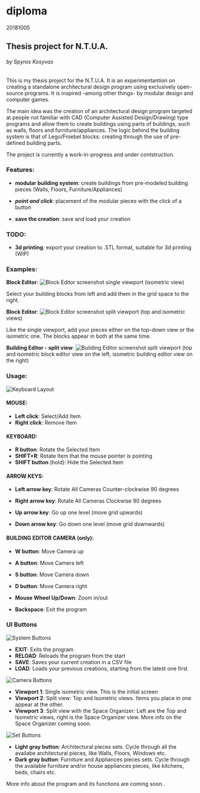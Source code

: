 # diploma
20181005

## Thesis project for N.T.U.A.
###### by Spyros Kosyvas

This is my thesis project for the N.T.U.A. It is an experimentantion on creating a standalone architectural design program using exclusively open-source programs. It is inspired -among other things- by modular design and computer games.

The main idea was the creation of an architectural design program targeted at people not familiar with CAD (Computer Assisted Design/Drawing) type programs and allow them to create buildings using parts of buildings, such as walls, floors and furniture/appliances. The logic behind the building system is that of Lego/Froebel blocks: creating through the use of pre-defined building parts.

The project is currently a work-in-progress and under contstruction.


### Features:

- **modular building system**: create buildings from pre-modeled building pieces (Walls, Floors, Furniture/Appliances)

- **_point and click_**: placement of the modular pieces with the click of a button

- **save the creation**: save and load your creation


### TODO:

- **3d printing**: export your creation to .STL format, suitable for 3d printing (WIP)


### Examples:

**Block Editor**:
![Block Editor screenshot](https://imgur.com/XGWlti0.gif "Block Editor")
single viewport (isometric view)

Select your building blocks from left and add them in the grid space to the right.


**Block Editor**:
![Block Editor screenshot](https://imgur.com/4WVatBx.gif "Block Editor")
split viewport (top and isometric views)

Like the single viewport, add your pieces either on the top-down view or the isometric one. The blocks appear in both at the same time.


**Building Editor - split view**:
![Building Editor screenshot](https://imgur.com/VnN6Gjr.gif "Building Editor")
split viewport (top and isometric block editor view on the left,
isometric building editor view on the right)


### Usage:

![Keyboard Layout](https://imgur.com/P2h5Mdh.png "Keyboard Layout")

#### MOUSE:
- **Left click**: Select/Add Item
- **Right click**: Remove Item

#### KEYBOARD:
- **R button**: Rotate the Selected Item
- **SHIFT+R**: Rotate Item that the mouse pointer is pointing
- **SHIFT button** (hold): Hide the Selected Item

#### ARROW KEYS:
- **Left arrow key**: Rotate All Cameras Counter-clockwise 90 degrees
- **Right arrow key**: Rotate All Cameras Clockwise 90 degrees

- **Up arrow key**: Go up one level (move grid upwards)
- **Down arrow key**: Go down one level (move grid downwards)

#### BUILDING EDITOR CAMERA (only):
- **W button**: Move Camera up
- **A button**: Move Camera left
- **S button**: Move Camera down
- **D button**: Move Camera right
- **Mouse Wheel Up/Down**: Zoom in/out

- **Backspace**: Exit the program

### UI Buttons

![System Buttons](https://imgur.com/GSw1QQt.jpg "System Buttons")

- **EXIT**: Exits the program
- **RELOAD**: Reloads the program from the start
- **SAVE**: Saves your current creation in a CSV file
- **LOAD**: Loads your previous creations, starting from the latest one first

![Camera Buttons](https://imgur.com/5OboE5s "Camera Buttons")

- **Viewport 1**: Single isometric view. This is the initial screen
- **Viewport 2**: Split view: Top and Isometric views. Items you place in one appear at the other.
- **Viewport 3**: Split view with the Space Organizer: Left are the Top and Isometric views, right is the Space Organizer view. More info on the Space Organizer coming soon.

![Set Buttons](https://imgur.com/hTKhyVt "Set Buttons")
- **Light gray button**: Architectural pieces sets. Cycle through all the availabe architectural pieces, like Walls, Floors, Windows etc.
- **Dark gray button**: Furniture and Appliances pieces sets. Cycle through the available furniture and/or house appliances pieces, like kitchens, beds, chairs etc.

More info about the program and its functions are coming soon..
